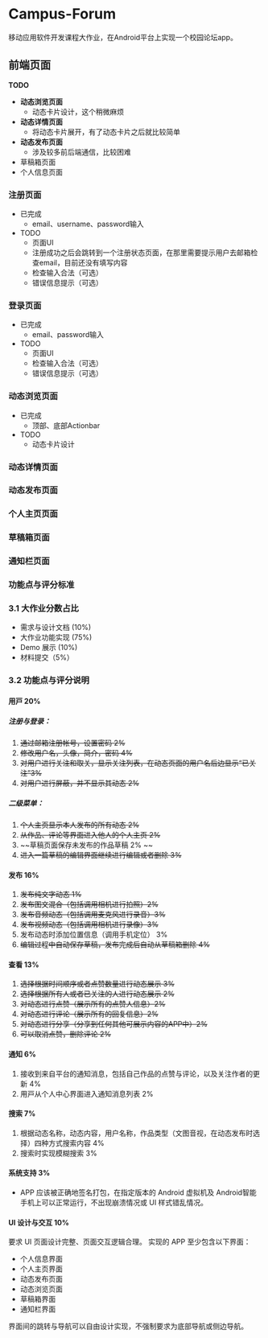 # Campus-Forum

移动应用软件开发课程大作业，在Android平台上实现一个校园论坛app。

## 前端页面

**TODO**

+ **动态浏览页面**
  + 动态卡片设计，这个稍微麻烦
+ **动态详情页面**
  + 将动态卡片展开，有了动态卡片之后就比较简单
+ **动态发布页面**
  + 涉及较多前后端通信，比较困难
+ 草稿箱页面
+ 个人信息页面

### 注册页面

+ 已完成
  + email、username、password输入
+ TODO
  + 页面UI
  + 注册成功之后会跳转到一个注册状态页面，在那里需要提示用户去邮箱检查email，目前还没有填写内容
  + 检查输入合法（可选）
  + 错误信息提示（可选）

### 登录页面

+ 已完成
  + email、password输入
+ TODO
  + 页面UI
  + 检查输入合法（可选）
  + 错误信息提示（可选）

### 动态浏览页面

+ 已完成
  + 顶部、底部Actionbar
+ TODO
  + 动态卡片设计

### 动态详情页面

### 动态发布页面

### 个人主页页面

### 草稿箱页面

### 通知栏页面

### 功能点与评分标准

### 3.1 大作业分数占比

- 需求与设计文档 (10%)
- 大作业功能实现 (75%)
- Demo 展示 (10%)
- 材料提交（5%）

### 3.2 功能点与评分说明

#### ⽤⼾ 20%

##### 注册与登录：

1. ~~通过邮箱注册帐号，设置密码 2%~~
2. ~~修改用户名，头像，简介，密码 4%~~
3. ~~对用户进行关注和取关，显示关注列表，在动态页面的用户名后边显示“已关注”3%~~
4. ~~对用户进行屏蔽，并不显示其动态 2%~~

##### 二级菜单：

1. ~~个人主页显示本人发布的所有动态 2%~~
2. ~~从作品、评论等界⾯进⼊他⼈的个人主⻚ 2%~~
3. ~~草稿页面保存未发布的作品草稿 2% ~~
4. ~~进⼊⼀篇草稿的编辑界⾯继续进行编辑或者删除 3%~~

#### 发布 16%

1. ~~发布纯文字动态 1%~~
2. ~~发布图文混合（包括调用相机进行拍照）2%~~
3. ~~发布音频动态（包括调用麦克风进行录音）3%~~
4. ~~发布视频动态（包括调用相机进行录像）3%~~
5. 发布动态时添加位置信息（调用手机定位） 3%
6. ~~编辑过程中⾃动保存草稿，发布完成后自动从草稿箱删除 4%~~

#### 查看 13%

1. ~~选择根据时间顺序或者点赞数量进行动态展示 3%~~
2. ~~选择根据所有人或者已关注的人进行动态展示 2%~~
3. ~~对动态进行点赞（展示所有的点赞人信息）2%~~
4. ~~对动态进行评论（展示所有的回复信息）2%~~
5. ~~对动态进行分享（分享到任何其他可展示内容的APP中）2%~~
6. ~~可以取消点赞，删除评论 2%~~

#### 通知 6%

1. 接收到来⾃平台的通知消息，包括⾃⼰作品的点赞与评论，以及关注作者的更新 4%
2. ⽤⼾从个⼈中⼼界⾯进⼊通知消息列表 2%

#### 搜索 7%

1. 根据动态名称，动态内容，用户名称，作品类型（文图音视，在动态发布时选择）四种方式搜索内容 4%
2. 搜索时实现模糊搜索 3%

#### 系统支持 3%

- APP 应该被正确地签名打包，在指定版本的 Android 虚拟机及 Android智能手机上可以正常运行，不出现崩溃情况或 UI 样式错乱情况。

#### UI 设计与交互 10%

要求 UI 页面设计完整、页面交互逻辑合理。 实现的 APP 至少包含以下界面：

- 个人信息界面
- 个人主页界面
- 动态发布页面
- 动态浏览页面
- 草稿箱界面
- 通知栏界面

界面间的跳转与导航可以自由设计实现，不强制要求为底部导航或侧边导航。



